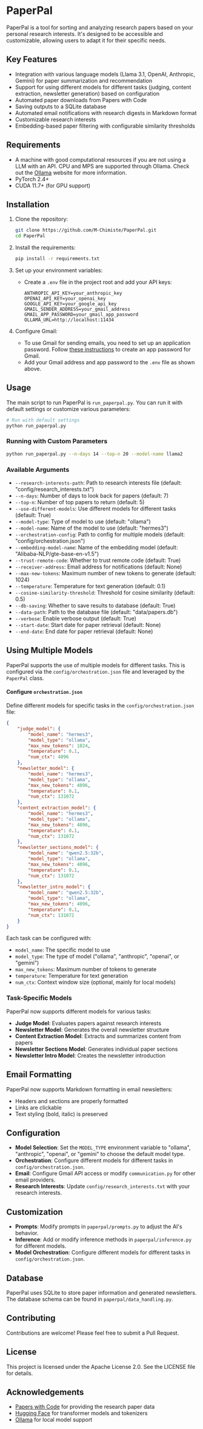 # PaperPal

PaperPal is a tool for sorting and analyzing research papers based on your personal research interests. It's designed to be accessible and customizable, allowing users to adapt it for their specific needs.

## Key Features

- Integration with various language models (Llama 3.1, OpenAI, Anthropic, Gemini) for paper summarization and recommendation
- Support for using different models for different tasks (judging, content extraction, newsletter generation) based on configuration
- Automated paper downloads from Papers with Code
- Saving outputs to a SQLite database
- Automated email notifications with research digests in Markdown format
- Customizable research interests
- Embedding-based paper filtering with configurable similarity thresholds

## Requirements

- A machine with good computational resources if you are not using a LLM with an API. CPU and MPS are supported through Ollama. Check out the [Ollama](https://ollama.com/) website for more information.
- PyTorch 2.4+
- CUDA 11.7+ (for GPU support)

## Installation

1. Clone the repository:
   ```bash
   git clone https://github.com/M-Chimiste/PaperPal.git
   cd PaperPal
   ```

2. Install the requirements:
   ```bash
   pip install -r requirements.txt
   ```

3. Set up your environment variables:
   - Create a `.env` file in the project root and add your API keys:
     ```
     ANTHROPIC_API_KEY=your_anthropic_key
     OPENAI_API_KEY=your_openai_key
     GOOGLE_API_KEY=your_google_api_key
     GMAIL_SENDER_ADDRESS=your_gmail_address
     GMAIL_APP_PASSWORD=your_gmail_app_password
     OLLAMA_URL=http://localhost:11434
     ```

4. Configure Gmail:
   - To use Gmail for sending emails, you need to set up an application password. Follow [these instructions](https://support.google.com/mail/answer/185833?hl=en) to create an app password for Gmail.
   - Add your Gmail address and app password to the `.env` file as shown above.

## Usage

The main script to run PaperPal is `run_paperpal.py`. You can run it with default settings or customize various parameters:

```bash
# Run with default settings
python run_paperpal.py
```
### Running with Custom Parameters

```bash
python run_paperpal.py --n-days 14 --top-n 20 --model-name llama2
```

### Available Arguments

- `--research-interests-path`: Path to research interests file (default: "config/research_interests.txt")
- `--n-days`: Number of days to look back for papers (default: 7)
- `--top-n`: Number of top papers to return (default: 5)
- `--use-different-models`: Use different models for different tasks (default: True)
- `--model-type`: Type of model to use (default: "ollama")
- `--model-name`: Name of the model to use (default: "hermes3")
- `--orchestration-config`: Path to config for multiple models (default: "config/orchestration.json")
- `--embedding-model-name`: Name of the embedding model (default: "Alibaba-NLP/gte-base-en-v1.5")
- `--trust-remote-code`: Whether to trust remote code (default: True)
- `--receiver-address`: Email address for notifications (default: None)
- `--max-new-tokens`: Maximum number of new tokens to generate (default: 1024)
- `--temperature`: Temperature for text generation (default: 0.1)
- `--cosine-similarity-threshold`: Threshold for cosine similarity (default: 0.5)
- `--db-saving`: Whether to save results to database (default: True)
- `--data-path`: Path to the database file (default: "data/papers.db")
- `--verbose`: Enable verbose output (default: True)
- `--start-date`: Start date for paper retrieval (default: None)
- `--end-date`: End date for paper retrieval (default: None)

## Using Multiple Models

PaperPal supports the use of multiple models for different tasks. This is configured via the `config/orchestration.json` file and leveraged by the `PaperPal` class.

#### Configure `orchestration.json`

Define different models for specific tasks in the `config/orchestration.json` file:

```json
{
    "judge_model": {
        "model_name": "hermes3",
        "model_type": "ollama",
        "max_new_tokens": 1024,
        "temperature": 0.1,
        "num_ctx": 4096
    },
    "newsletter_model": {
        "model_name": "hermes3",
        "model_type": "ollama",
        "max_new_tokens": 4096,
        "temperature": 0.1,
        "num_ctx": 131072
    },
    "content_extraction_model": {
        "model_name": "hermes3",
        "model_type": "ollama",
        "max_new_tokens": 4096,
        "temperature": 0.1,
        "num_ctx": 131072
    },
    "newsletter_sections_model": {
        "model_name": "qwen2.5:32b",
        "model_type": "ollama",
        "max_new_tokens": 4096,
        "temperature": 0.1,
        "num_ctx": 131072
    },
    "newsletter_intro_model": {
        "model_name": "qwen2.5:32b",
        "model_type": "ollama",
        "max_new_tokens": 4096,
        "temperature": 0.1,
        "num_ctx": 131072
    }
}
```

Each task can be configured with:
- `model_name`: The specific model to use
- `model_type`: The type of model ("ollama", "anthropic", "openai", or "gemini")
- `max_new_tokens`: Maximum number of tokens to generate
- `temperature`: Temperature for text generation
- `num_ctx`: Context window size (optional, mainly for local models)

### Task-Specific Models

PaperPal now supports different models for various tasks:

- **Judge Model**: Evaluates papers against research interests
- **Newsletter Model**: Generates the overall newsletter structure
- **Content Extraction Model**: Extracts and summarizes content from papers
- **Newsletter Sections Model**: Generates individual paper sections
- **Newsletter Intro Model**: Creates the newsletter introduction

## Email Formatting

PaperPal now supports Markdown formatting in email newsletters:
- Headers and sections are properly formatted
- Links are clickable
- Text styling (bold, italic) is preserved

## Configuration

- **Model Selection**: Set the `MODEL_TYPE` environment variable to "ollama", "anthropic", "openai", or "gemini" to choose the default model type.
- **Orchestration**: Configure different models for different tasks in `config/orchestration.json`.
- **Email**: Configure Gmail API access or modify `communication.py` for other email providers.
- **Research Interests**: Update `config/research_interests.txt` with your research interests.

## Customization

- **Prompts**: Modify prompts in `paperpal/prompts.py` to adjust the AI's behavior.
- **Inference**: Add or modify inference methods in `paperpal/inference.py` for different models.
- **Model Orchestration**: Configure different models for different tasks in `config/orchestration.json`.

## Database

PaperPal uses SQLite to store paper information and generated newsletters. The database schema can be found in `paperpal/data_handling.py`.

## Contributing

Contributions are welcome! Please feel free to submit a Pull Request.

## License

This project is licensed under the Apache License 2.0. See the LICENSE file for details.

## Acknowledgements

- [Papers with Code](https://paperswithcode.com/) for providing the research paper data
- [Hugging Face](https://huggingface.co/) for transformer models and tokenizers
- [Ollama](https://ollama.com/) for local model support
